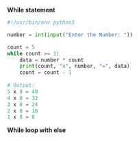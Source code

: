 **While statement**
```py
#!/usr/bin/env python3

number = int(input("Enter the Number: "))

count = 5
while count >= 1:
    data = number * count
    print(count, "x", number, "=", data)
    count = count - 1
 
# Output:
5 x 8 = 40
4 x 8 = 32
3 x 8 = 24
2 x 8 = 16
1 x 8 = 8
```
**While loop with else**
```py

```
